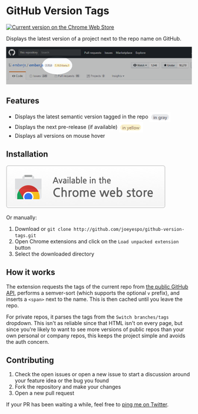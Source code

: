 ﻿GitHub Version Tags
===================

<a href="https://chrome.google.com/webstore/detail/github-version-tags/kflokeeiigcmdejejgiajnefnpoaomjh" target="_blank">![Current version on the Chrome Web Store](https://img.shields.io/badge/chrome%20web%20store-1.1.0-blue.svg "Current version on the Chrome Web Store")</a>

Displays the latest version of a project next to the repo name on GitHub.


![Screenshot](media/screenshot.png)


Features
--------

- Displays the latest semantic version tagged in the repo <img src="media/example-release.png" align="center" alt="in gray">
- Displays the next pre-release (if available) <img src="media/example-prerelease.png" align="center" alt="in yellow">
- Displays all versions on mouse hover


Installation
------------

<a href="https://chrome.google.com/webstore/detail/github-version-tags/kflokeeiigcmdejejgiajnefnpoaomjh" target="_blank">![Try it now](media/tryitnowbutton.png "Click here to install from the Chrome Web Store")</a>

Or manually:

1. Download or `git clone http://github.com/joeyespo/github-version-tags.git`
2. Open Chrome extensions and click on the `Load unpacked extension` button
3. Select the downloaded directory


How it works
------------

The extension requests the tags of the current repo from [the public GitHub API](https://developer.github.com/v3/repos/#list-tags),
performs a semver-sort (which supports the optional `v` prefix), and inserts
a `<span>` next to the name. This is then cached until you leave the repo.

For private repos, it parses the tags from the `Switch branches/tags` dropdown.
This isn't as reliable since that HTML isn't on every page, but since you're
likely to want to see more versions of public repos than your own personal or
company repos, this keeps the project simple and avoids the auth concern.


Contributing
------------

1. Check the open issues or open a new issue to start a discussion around
   your feature idea or the bug you found
2. Fork the repository and make your changes
3. Open a new pull request

If your PR has been waiting a while, feel free to [ping me on Twitter](http://twitter.com/joeyespo).
